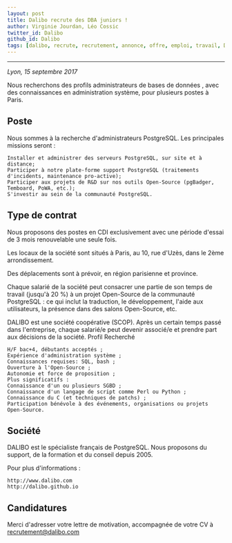 ```yaml
---
layout: post
title: Dalibo recrute des DBA juniors !
author: Virginie Jourdan, Léo Cossic
twitter_id: Dalibo
github_id: Dalibo
tags: [dalibo, recrute, recrutement, annonce, offre, emploi, travail, DBA, base de données, PostgreSQL]
---
```


---
*Lyon, 15 septembre 2017*

Nous recherchons des profils administrateurs de bases de données , avec des connaissances en administration système, pour plusieurs postes à Paris.

<!--MORE-->

Poste
---
Nous sommes à la recherche d'administrateurs PostgreSQL. Les principales missions seront :

    Installer et administrer des serveurs PostgreSQL, sur site et à distance;
    Participer à notre plate-forme support PostgreSQL (traitements d'incidents, maintenance pro-active);
    Participer aux projets de R&D sur nos outils Open-Source (pgBadger, Temboard, PoWA, etc.);
    S'investir au sein de la communauté PostgreSQL.

Type de contrat
---
Nous proposons des postes en CDI exclusivement avec une période d'essai de 3 mois renouvelable une seule fois.

Les locaux de la société sont situés à Paris, au 10, rue d'Uzès, dans le 2ème arrondissement.

Des déplacements sont à prévoir, en région parisienne et province.

Chaque salarié de la société peut consacrer une partie de son temps de travail (jusqu'à 20 %) à un projet Open-Source de la communauté PostgreSQL : ce qui inclut la traduction, le développement, l'aide aux utilisateurs, la présence dans des salons Open-Source, etc.

DALIBO est une société coopérative (SCOP). Après un certain temps passé dans l'entreprise, chaque salarié/e peut devenir associé/e et prendre part aux décisions de la société.
Profil Recherché

    H/F bac+4, débutants acceptés ;
    Expérience d'administration système ;
    Connaissances requises: SQL, bash ;
    Ouverture à l'Open-Source ;
    Autonomie et force de proposition ;
    Plus significatifs :
    Connaissance d'un ou plusieurs SGBD ;
    Connaissance d'un langage de script comme Perl ou Python ;
    Connaissance du C (et techniques de patchs) ;
    Participation bénévole à des événements, organisations ou projets Open-Source.

Société
---
DALIBO est le spécialiste français de PostgreSQL. Nous proposons du support, de la formation et du conseil depuis 2005.

Pour plus d'informations :

    http://www.dalibo.com
    http://dalibo.github.io

Candidatures
---
Merci d'adresser votre lettre de motivation, accompagnée de votre CV à recrutement@dalibo.com
